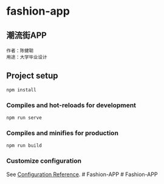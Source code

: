 # fashion-app

## 潮流街APP
```
作者：陈健聪
用途：大学毕业设计
```

## Project setup
```
npm install
```

### Compiles and hot-reloads for development
```
npm run serve
```

### Compiles and minifies for production
```
npm run build
```

### Customize configuration
See [Configuration Reference](https://cli.vuejs.org/config/).
#   F a s h i o n - A P P 
 
 #   F a s h i o n - A P P 
 
 
